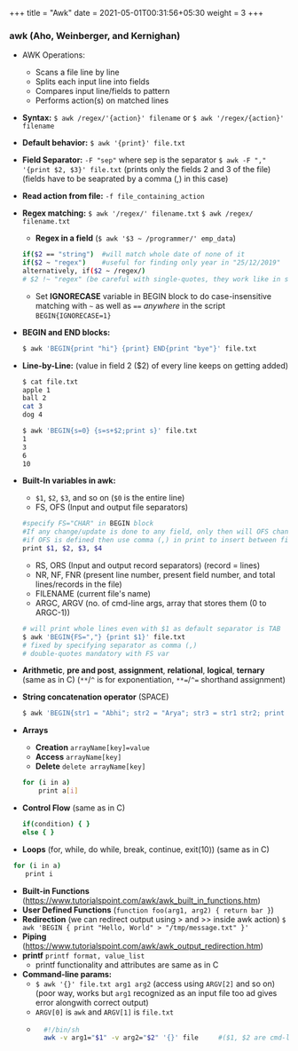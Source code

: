 +++
title = "Awk"
date =  2021-05-01T00:31:56+05:30
weight = 3
+++

### awk (Aho, Weinberger, and Kernighan)
- AWK Operations:
    - Scans a file line by line
    - Splits each input line into fields
    - Compares input line/fields to pattern
    - Performs action(s) on matched lines

- **Syntax:** `$ awk /regex/'{action}' filename` or `$ awk '/regex/{action}' filename`
- **Default behavior:** `$ awk '{print}' file.txt`
- **Field Separator:** `-F "sep"` where sep is the separator 
        `$ awk -F "," '{print $2, $3}' file.txt`
    (prints only the fields 2 and 3 of the file) 
    (fields have to be seaprated by a comma (,) in this case)
- **Read action from file:** `-f file_containing_action`
- **Regex matching:** `$ awk '/regex/' filename.txt`
`$ awk /regex/ filename.txt` 
    - **Regex in a field** (`$ awk '$3 ~ /programmer/' emp_data`)
    ```sh
    if($2 == "string")  #will match whole date of none of it
    if($2 ~ "regex")    #useful for finding only year in "25/12/2019"
    alternatively, if($2 ~ /regex/)
    # $2 !~ "regex" (be careful with single-quotes, they work like in shell)
    ```
    - Set **IGNORECASE** variable in BEGIN block to do case-insensitive matching with `~` as well as `==` _anywhere_ in the script `BEGIN{IGNORECASE=1}`
- **BEGIN and END blocks:**
    ```sh
    $ awk 'BEGIN{print "hi"} {print} END{print "bye"}' file.txt
    ```
- **Line-by-Line:** (value in field 2 ($2) of every line keeps on getting added)
    ```sh
    $ cat file.txt
    apple 1
    ball 2
    cat 3
    dog 4
    
    $ awk 'BEGIN{s=0} {s=s+$2;print s}' file.txt
    1
    3
    6
    10
    ```
- **Built-In variables in awk:**
    - `$1`, `$2`, `$3`, and so on (`$0` is the entire line) 
    - FS, OFS (Input and output file separators)
    ```sh
    #specify FS="CHAR" in BEGIN block
    #If any change/update is done to any field, only then will OFS change for $0, else $0 remains on existing FS even if OFS is defined
    #if OFS is defined then use comma (,) in print to insert between fields 
    print $1, $2, $3, $4
    ```
    - RS, ORS (Input and output record separators) (record = lines)
    - NR, NF, FNR (present line number, present field number, and total lines/records in the file)
    - FILENAME (current file's name)
    - ARGC, ARGV (no. of cmd-line args, array that stores them (0 to ARGC-1))
    ```sh
    # will print whole lines even with $1 as default separator is TAB
    $ awk 'BEGIN{FS=","} {print $1}' file.txt   
    # fixed by specifying separator as comma (,)
    # double-quotes mandatory with FS var
    ```
- **Arithmetic**, **pre and post**, **assignment**, **relational**, **logical**, **ternary** (same as in C) 
(`**`/`^` is for exponentiation, `**=`/`^=` shorthand assignment)
- **String concatenation operator** (SPACE)
  ```sh
  $ awk 'BEGIN{str1 = "Abhi"; str2 = "Arya"; str3 = str1 str2; print str3}' 
  ```
- **Arrays**
    - **Creation** `arrayName[key]=value`
    - **Access** `arrayName[key]`
    - **Delete** `delete arrayName[key]`
    ```sh
    for (i in a)
        print a[i]
    ```
- **Control Flow** (same as in C)
    ```sh
    if(condition) { }
    else { }
    ```
- **Loops** (for, while, do while, break, continue, exit(10)) (same as in C) 
```sh
 for (i in a)
    print i
```
- **Built-in Functions** (https://www.tutorialspoint.com/awk/awk_built_in_functions.htm)
- **User Defined Functions** (`function foo(arg1, arg2) { return bar }`)
- **Redirection** (we can redirect output using > and  >> inside awk action)
  `$ awk 'BEGIN { print "Hello, World" > "/tmp/message.txt" }'`
- **Piping** (https://www.tutorialspoint.com/awk/awk_output_redirection.htm)
- **printf** `printf format, value_list`
    - printf functionality and attributes are same as in C
- **Command-line params:**
    - `$ awk '{}' file.txt arg1 arg2` (access using `ARGV[2]` and so on)(poor way, works but `arg1` recognized as an input file too ad gives error alongwith correct output)
    - `ARGV[0]` is `awk` and `ARGV[1]` is `file.txt`
    - ```sh
        #!/bin/sh
        awk -v arg1="$1" -v arg2="$2" '{}' file     #($1, $2 are cmd-line args to sh command)
      ```